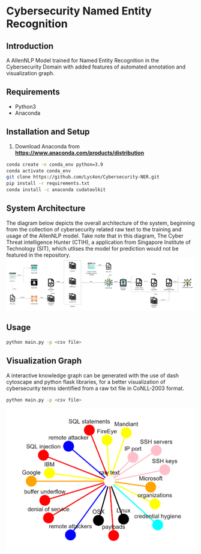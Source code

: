 
# Cybersecurity Named Entity Recognition
## Introduction
A AllenNLP Model trained for Named Entity Recognition in the Cybersecurity Domain with added features of automated annotation and visualization graph.

## Requirements
- Python3
- Anaconda 

## Installation and Setup 
1. Download Anaconda from **https://www.anaconda.com/products/distribution**

 ```bash
conda create -n conda_env python=3.9
conda activate conda_env
git clone https://github.com/Lyc4on/Cybersecurity-NER.git
pip install -r requirements.txt
conda install -c anaconda cudatoolkit
```

## System Architecture
The diagram below depicts the overall architecture of the system, beginning from the collection of cybersecurity related raw text to the training and usage of the AllenNLP model. Take note that in this diagram, The Cyber Threat intelligence Hunter (CTIH), a application from Singapore Institute of Technology (SIT), which utlises the model for prediction would not be featured in the repository.
![](images/Project_Architecture.png)


## Usage
 ```bash
python main.py -p <csv file>
```

## Visualization Graph 
 A interactive knowledge graph can be generated with the use of dash cytoscape and python flask libraries, for a better visualization of cybersecurity terms identified from a raw txt file in CoNLL-2003 format.
 ```bash
python main.py -p <csv file>
```

![](images/Knowledge_Graph.png)

